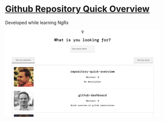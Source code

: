# [Github Repository Quick Overview](https://perioad.github.io/repository-quick-overview/270099167)

Developed while learning NgRx

![Preview](preview.png)
